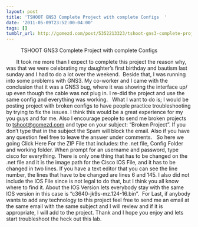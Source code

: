 ```yaml
---
layout: post
title: 'TSHOOT GNS3 Complete Project with complete Configs  '
date: '2011-05-09T23:52:00-04:00'
tags: []
tumblr_url: http://gomezd.com/post/5352213323/tshoot-gns3-complete-project-with-complete-configs
---
```

          TSHOOT GNS3 Complete Project with complete Configs

      
 It took me more than I expect to complete this project the reason why, was that we were celebrating my daughter’s first birthday and bautism last sunday and I had to do a lot over the weekend. 
Beside that, I was running into some problems with GNS3. My co-worker and I came with the conclusion that it was a GNS3 bug, where it was showing the interface up/ up even though the cable was not plug in. I re-did the project and use the same config and everything was working.  
What I want to do is; I would be posting project with broken configs to have people practice troubleshooting by trying to fix the issues. I think this would be a great experience for my you guys and for me. Also I encourage people to send me broken projects to tshoot@gomezd.com and type on your subject: “Broken Project”. If you don’t type that in the subject the Spam will block the email. Also if you have any question feel free to leave the answer under comments. 
 So here we going
Click Here For the ZIP File
that includes: the .net file, Config Folder and working folder. When prompt for an username and password, type cisco for everything.
There is only one thing that has to be changed on the .net file and it is the image path for the Cisco IOS File, and it has to be changed in two lines. If you have a text editor that you can see the line number, the lines that have to be changed are lines 6 and 145.
I also did not include the IOS File since is not legal to do that, but I think you all know where to find it. About the IOS Version lets everybody stay with the same IOS version in this case is “c3640-jk9s-mz.124-16.bin”. 
For Last, if anybody wants to add any technology to this project feel free to send me an email at the same email with the same subject and I will review and if it is appropriate, I will add to the project.
Thank and I hope you enjoy and lets start troubleshoot the heck out this lab. 
